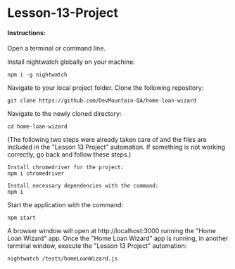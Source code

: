 # Lesson-13-Project

#### Instructions:

Open a terminal or command line.

Install nightwatch globally on your machine:
```
npm i -g nightwatch
```

Navigate to your local project folder.
Clone the following repository: 
```
git clone https://github.com/DevMountain-QA/home-loan-wizard
```
Navigate to the newly cloned directory:
```
cd home-loan-wizard
```
(The following two steps were already taken care of and the files are included in the "Lesson 13 Project" automation. If something is not working correctly, go back and follow these steps.)
```
Install chromedriver for the project:
npm i chromedriver

Install necessary dependencies with the command:
npm i
```
Start the application with the command:
```
npm start
```
A browser window will open at http://localhost:3000 running the "Home Loan Wizard" app. Once the "Home Loan Wizard" app is running, in another terminal window, execute the "Lesson 13 Project" automation:
```
nightwatch /tests/homeLoanWizard.js
```
